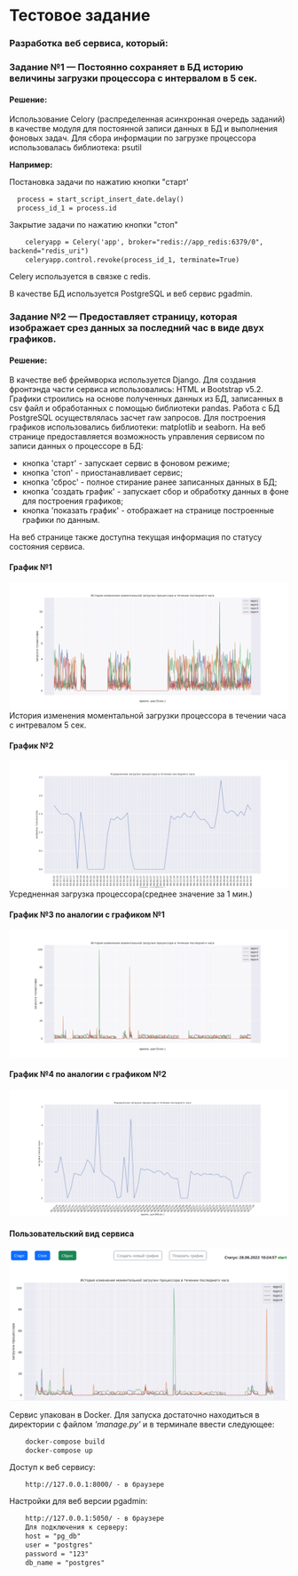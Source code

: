 # Тестовое задание
### Разработка веб сервиса, который:
### Задание №1 — Постоянно сохраняет в БД историю величины загрузки процессора с интервалом в 5 сек.
#### Решение:
Использование Celory (распределенная асинхронная очередь заданий) в качестве модуля для постоянной записи данных в БД и выполнения фоновых задач. Для сбора информации по загрузке процессора использовалась библиотека: psutil

**Например:**

Постановка задачи по нажатию кнопки "старт'
```shell
  process = start_script_insert_date.delay()
  process_id_1 = process.id
```
Закрытие задачи по нажатию кнопки "стоп"
```shell
    celeryapp = Celery('app', broker="redis://app_redis:6379/0", backend="redis_uri")
    celeryapp.control.revoke(process_id_1, terminate=True)
```

Celery используется в связке с redis.

В качестве БД используется PostgreSQL и веб сервис pgadmin.
### Задание №2 — Предоставляет страницу, которая изображает срез данных за последний час в виде двух графиков.
#### Решение:
В качестве веб фреймворка используется Django. Для создания фронтэнда части сервиса использовались: HTML и Bootstrap v5.2. Графики строились на основе полученных данных из БД, записанных в csv файл и обработанных с помощью библиотеки pandas. Работа с БД PostgreSQL осуществлялась засчет raw запросов. Для построения графиков использовались библиотеки: matplotlib и seaborn.
На веб странице предоставляется возможность управления сервисом по записи данных о процессоре в БД: 
- кнопка 'старт' - запускает сервис в фоновом режиме;
- кнопка 'стоп' - приостанавливает сервис;
- кнопка 'сброс' - полное стирание ранее записанных данных в БД;
- кнопка 'создать график' - запускает сбор и обработку данных в фоне для построения графиков;
- кнопка 'показать график' - отображает на странице построенные графики по данным.

На веб странице также доступна текущая информация по статусу состояния сервиса.
#### График №1
![Screenshot](fig_1.png)
История изменения моментальной загрузки процессора в течении часа с интревалом 5 сек.

#### График №2
![Screenshot](fig_2.png)
Усредненная загрузка процессора(среднее значение за 1 мин.)

#### График №3   по аналогии с графиком №1
![Screenshot](fig_3.png)

#### График №4   по аналогии с графиком №2
![Screenshot](fig_4.png)

#### Пользовательский вид сервиса
![Screenshot](pic.PNG)


Сервис упакован в Docker. Для запуска достаточно находиться в директории с файлом _'manage.py'_ и в терминале ввести следующее:
```shell
    docker-compose build
    docker-compose up
```

Доступ к веб сервису:
```shell
    http://127.0.0.1:8000/ - в браузере
```


Настройки для веб версии pgadmin:
```shell
    http://127.0.0.1:5050/ - в браузере
    Для подключения к серверу:
    host = "pg_db"
    user = "postgres"
    password = "123"
    db_name = "postgres"
    
```
